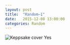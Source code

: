 ```yaml
---
layout: post
title:  "Random—1"
date:   2015-12-08 13:00:00
categories: Random
---
```

<img src="http://payload131.cargocollective.com/1/10/325579/4935299/ks1.jpg" alt="Keppsake cover">
Yes
